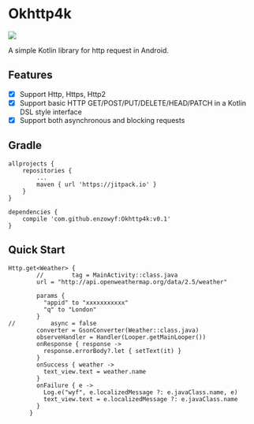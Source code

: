 # Okhttp4k
[![](https://jitpack.io/v/enzowyf/Okhttp4k.svg)](https://jitpack.io/#enzowyf/Okhttp4k)

A simple Kotlin library for http request in Android.

## Features
- [x] Support Http, Https, Http2
- [x] Support basic HTTP GET/POST/PUT/DELETE/HEAD/PATCH in a Kotlin DSL style interface
- [x] Support both asynchronous and blocking requests

## Gradle
    allprojects {
        repositories {
	    	...
	    	maven { url 'https://jitpack.io' }
    	}
	}

	dependencies {
    	compile 'com.github.enzowyf:Okhttp4k:v0.1'
	}

## Quick Start
```
Http.get<Weather> {
        //        tag = MainActivity::class.java
        url = "http://api.openweathermap.org/data/2.5/weather"

        params {
          "appid" to "xxxxxxxxxxx"
          "q" to "London"
        }
//          async = false
        converter = GsonConverter(Weather::class.java)
        observeHandler = Handler(Looper.getMainLooper())
        onResponse { response ->
          response.errorBody?.let { setText(it) }
        }
        onSuccess { weather ->
          text_view.text = weather.name
        }
        onFailure { e ->
          Log.e("wyf", e.localizedMessage ?: e.javaClass.name, e)
          text_view.text = e.localizedMessage ?: e.javaClass.name
        }
      }
```
